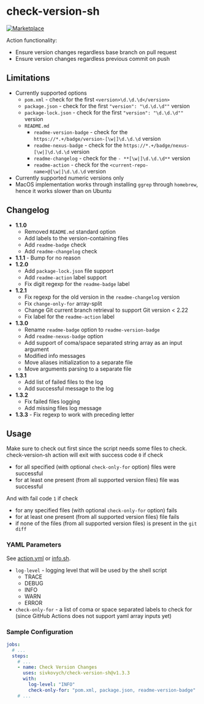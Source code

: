 # check-version-sh

[![Marketplace](https://img.shields.io/badge/version-1.3.3-blue)](https://github.com/marketplace/actions/check-version-sh)

Action functionality:

- Ensure version changes regardless base branch on pull request
- Ensure version changes regardless previous commit on push

## Limitations

- Currently supported options
    - `pom.xml` - check for the first `<version>\d.\d.\d</version>`
    - `package.json` - check for the first `"version": "\d.\d.\d""` version
    - `package-lock.json` - check for the first `"version": "\d.\d.\d""` version
    - `README.md`
        - `readme-version-badge` - check for the `https://*.+/badge/version-[\w|]\d.\d.\d` version
        - `readme-nexus-badge` - check for the `https://*.+/badge/nexus-[\w|]\d.\d.\d` version
        - `readme-changelog` - check for the `- **[\w|]\d.\d.\d**` version
        - `readme-action` - check for the `<current-repo-name>@[\w|]\d.\d.\d` version
- Currently supported numeric versions only
- MacOS implementation works through installing `ggrep` through `homebrew`, hence it works slower than on Ubuntu

## Changelog

- **1.1.0**
    - Removed `README.md` standard option
    - Add labels to the version-containing files
    - Add `readme-badge` check
    - Add `readme-changelog` check
- **1.1.1** - Bump for no reason
- **1.2.0**
    - Add `package-lock.json` file support
    - Add `readme-action` label support
    - Fix digit regexp for the `readme-badge` label
- **1.2.1**
    - Fix regexp for the old version in the `readme-changelog` version
    - Fix `change-only-for` array-split
    - Change Git current branch retrieval to support Git version < 2.22
    - Fix label for the `readme-action` label
- **1.3.0**
    - Rename `readme-badge` option to `readme-version-badge`
    - Add `readme-nexus-badge` option
    - Add support of coma/space separated string array as an input argument
    - Modified info messages
    - Move aliases initialization to a separate file
    - Move arguments parsing to a separate file
- **1.3.1**
    - Add list of failed files to the log
    - Add successful message to the log
- **1.3.2**
    - Fix failed files logging
    - Add missing files log message
- **1.3.3** - Fix regexp to work with preceding letter

## Usage

Make sure to check out first since the script needs some files to check.   
check-version-sh action will exit with success code `0` if check

- for all specified (with optional `check-only-for` option) files were successful
- for at least one present (from all supported version files) file was successful

And with fail code `1` if check

- for any specified files (with optional `check-only-for` option) fails
- for at least one present (from all supported version files) file fails
- if none of the files (from all supported version files) is present in the `git diff`

### YAML Parameters

See [action.yml](action.yml) or [info.sh](src/check-version/info.sh).

- `log-level` - logging level that will be used by the shell script
    - TRACE
    - DEBUG
    - INFO
    - WARN
    - ERROR
- `check-only-for` - a list of coma or space separated labels to check for    
  (since GitHub Actions does not support yaml array inputs yet)

### Sample Configuration

```yaml
jobs:
  # ...
  steps:
    # ...
    - name: Check Version Changes
      uses: sivkovych/check-version-sh@v1.3.3
      with:
        log-level: "INFO"
        check-only-for: "pom.xml, package.json, readme-version-badge"
    # ...
```
